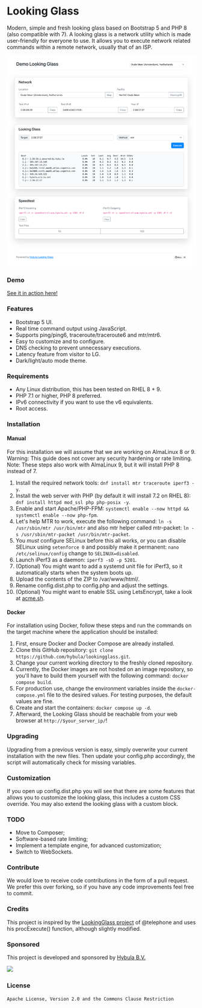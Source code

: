 # Looking Glass
Modern, simple and fresh looking glass based on Bootstrap 5 and PHP 8 (also compatible with 7). A looking glass is a network utility which is
made user-friendly for everyone to use. It allows you to execute network related commands within a remote network, usually that of an ISP.

[![](screenshot.png)](https://lg-nl-ams.hybula.net/)

### Demo
[See it in action here!](https://lg-nl-ams.hybula.net/)

### Features
- Bootstrap 5 UI.
- Real time command output using JavaScript.
- Supports ping/ping6, traceroute/traceroute6 and mtr/mtr6.
- Easy to customize and to configure.
- DNS checking to prevent unnecessary executions.
- Latency feature from visitor to LG.
- Dark/light/auto mode theme.

### Requirements
- Any Linux distribution, this has been tested on RHEL 8 + 9.
- PHP 7.1 or higher, PHP 8 preferred.
- IPv6 connectivity if you want to use the v6 equivalents.
- Root access.

### Installation
#### Manual
For this installation we will assume that we are working on AlmaLinux 8 or 9. Warning: This guide does not cover any security hardening or rate limiting.
Note: These steps also work with AlmaLinux 9, but it will install PHP 8 instead of 7.

1. Install the required network tools: `dnf install mtr traceroute iperf3 -y`.
2. Install the web server with PHP (by default it will install 7.2 on RHEL 8): `dnf install httpd mod_ssl php php-posix -y`.
3. Enable and start Apache/PHP-FPM: `systemctl enable --now httpd && systemctl enable --now php-fpm`.
4. Let's help MTR to work, execute the following command: `ln -s /usr/sbin/mtr /usr/bin/mtr` and also mtr helper called mtr-packet: `ln -s /usr/sbin/mtr-packet /usr/bin/mtr-packet`.
5. You *must* configure SELinux before this all works, or you can disable SELinux using `setenforce 0` and possibly make it permanent: `nano /etc/selinux/config` change to `SELINUX=disabled`.
6. Launch iPerf3 as a daemon: `iperf3 -sD -p 5201`.
7. (Optional) You might want to add a systemd unit file for iPerf3, so it automatically starts when the system boots up.
8. Upload the contents of the ZIP to /var/www/html/.
9. Rename config.dist.php to config.php and adjust the settings.
10. (Optional) You might want to enable SSL using LetsEncrypt, take a look at [acme.sh](https://github.com/acmesh-official/acme.sh).

#### Docker
For installation using Docker, follow these steps and run the commands on the target machine where the application should be installed:

1. First, ensure Docker and Docker Compose are already installed.
2. Clone this GitHub repository: `git clone https://github.com/hybula/lookingglass.git`.
3. Change your current working directory to the freshly cloned repository.
4. Currently, the Docker images are not hosted on an image repository, so you'll have to build them yourself with the following command: `docker compose build`.
5. For production use, change the environment variables inside the `docker-compose.yml` file to the desired values. For testing purposes, the default values are fine.
6. Create and start the containers: `docker compose up -d`.
7. Afterward, the Looking Glass should be reachable from your web browser at `http://$your_server_ip/`!

### Upgrading
Upgrading from a previous version is easy, simply overwrite your current installation with the new files. Then update your config.php accordingly, the script will automatically check for missing variables.

### Customization
If you open up config.dist.php you will see that there are some features that allows you to customize the looking glass, this includes a custom CSS override.
You may also extend the looking glass with a custom block.

### TODO
- Move to Composer;
- Software-based rate limiting;
- Implement a template engine, for advanced customization;
- Switch to WebSockets.

### Contribute
We would love to receive code contributions in the form of a pull request. We prefer this over forking, so if you have any code improvements feel free to commit.

### Credits
This project is inspired by the [LookingGlass project](https://github.com/telephone/LookingGlass) of @telephone and uses his procExecute() function, although slightly modified.

### Sponsored
This project is developed and sponsored by [Hybula B.V.](https://www.hybula.com/)
<p>
  <a href="https://www.hybula.com/">
    <img src="https://www.hybula.com/assets/hybula/logo/logo-primary.svg" height="40px">
  </a>
</p>

### License
```Apache License, Version 2.0 and the Commons Clause Restriction```
